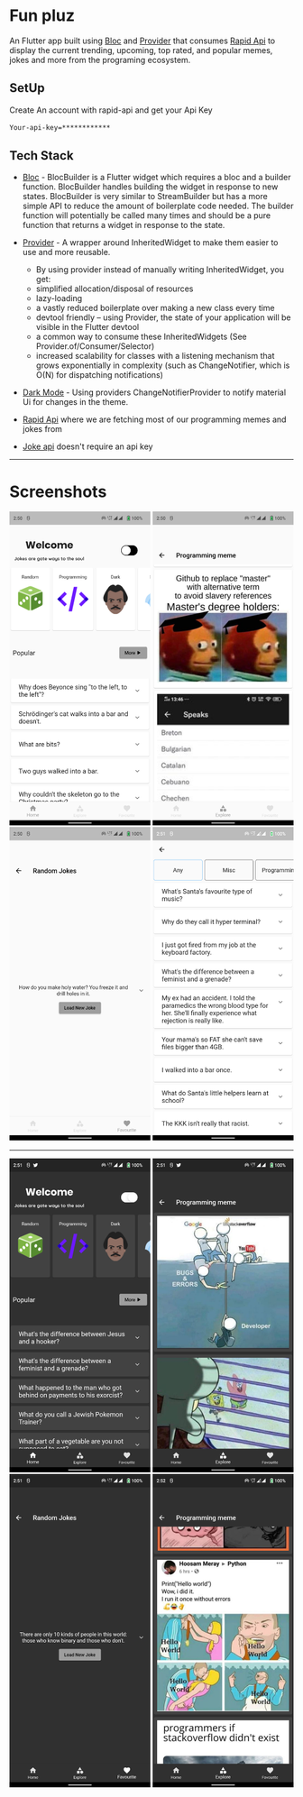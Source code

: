 # Fun pluz

An Flutter app built using [Bloc](https://pub.dev/packages/flutter_bloc) and [Provider](https://pub.dev/packages/provider) that consumes [Rapid Api](https://rapidapi.com/hub) to display the current trending, 
upcoming, top rated, and popular memes, jokes and more from the programing ecosystem.

## SetUp 

Create An account with rapid-api and get your Api Key 

```bash
Your-api-key=************
```

## Tech Stack

- [Bloc](https://pub.dev/packages/flutter_bloc) - BlocBuilder is a Flutter widget which requires a bloc and a builder function. BlocBuilder handles building the widget in response to new states. BlocBuilder is very similar to StreamBuilder but has a more simple API to reduce the amount of boilerplate code needed. The builder function will potentially be called many times and should be a pure function that returns a widget in response to the state.
- [Provider](https://pub.dev/packages/provider) - A wrapper around InheritedWidget to make them easier to use and more reusable.
    - By using provider instead of manually writing InheritedWidget, you get:
    - simplified allocation/disposal of resources
    - lazy-loading
    - a vastly reduced boilerplate over making a new class every time
    - devtool friendly – using Provider, the state of your application will be visible in the Flutter devtool
    - a common way to consume these InheritedWidgets (See Provider.of/Consumer/Selector)
    - increased scalability for classes with a listening mechanism that grows exponentially in complexity (such as ChangeNotifier, which is O(N) for dispatching notifications)
  
- [Dark Mode](https://medium.flutterdevs.com/implement-dark-mode-in-flutter-using-provider-158925112bf9#:~:text=There%20are%20two%20ways%20to,dark%20mode%20in%20any%20app%3A&text=We%20already%20have%20both%20the%20options%20in%20flutter.&text=We%20have%20the%20theme%20and,according%20to%20the%20system%20preferences.) - Using providers ChangeNotifierProvider to notify material Ui for changes in the theme.
- [Rapid Api](https://rapidapi.com/hub) where we are fetching most of our programming memes and jokes from
- [Joke api](https://v2.jokeapi.dev) doesn't require an api key

---
# Screenshots

<img src="assets/Others/Screenshot_20220615-145018.png" width="250" /> <img src="assets/Others/Screenshot_20220615-145030.png" width="250" /> <img src="assets/Others/Screenshot_20220615-145035.png" width="250" /> <img src="assets/Others/Screenshot_20220615-145102.png" width="250" />

---
<img src="assets/Others/Screenshot_20220615-145126.png" width="250" /> <img src="assets/Others/Screenshot_20220615-145131.png" width="250" /> <img src="assets/Others/Screenshot_20220615-145140.png" width="250" /> <img src="assets/Others/Screenshot_20220615-145205.png" width="250" />

